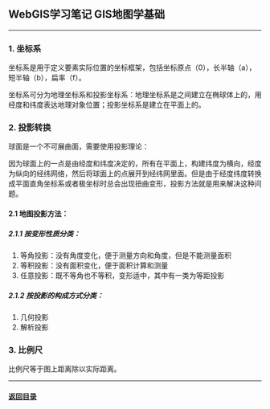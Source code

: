 ## WebGIS学习笔记 GIS地图学基础

---

### 1. 坐标系

坐标系是用于定义要素实际位置的坐标框架，包括坐标原点（0），长半轴（a），短半轴（b），扁率（f）。

坐标系可分为地理坐标系和投影坐标系：地理坐标系是之间建立在椭球体上的，用经度和纬度表达地理对象位置；投影坐标系是建立在平面上的。

### 2. 投影转换

球面是一个不可展曲面，需要使用投影理论：

因为球面上的一点是由经度和纬度决定的，所有在平面上，构建纬度为横向，经度为纵向的经纬网络，然后将球面上的点展开到经纬网里面。但是由于经度纬度转换成平面直角坐标系或者极坐标时总会出现扭曲变形，投影方法就是用来解决这种问题。

#### 2.1 地图投影方法：

##### 2.1.1 按变形性质分类：

1. 等角投影：没有角度变化，便于测量方向和角度，但是不能测量面积
2. 等积投影：没有面积变化，便于面积计算和测量
3. 任意投影：既不等角也不等积，变形适中，其中有一类为等距投影

##### 2.1.2 按投影的构成方式分类：

1. 几何投影
2. 解析投影

### 3. 比例尺

比例尺等于图上距离除以实际距离。



---

#### [返回目录](./)

